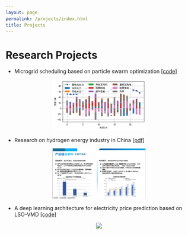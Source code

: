 ```yaml
---
layout: page
permalink: /projects/index.html
title: Projects
---
```



# Research Projects
- Microgrid scheduling based on particle swarm optimization [[code]](https://gitee.com/curryfaust/microgrid-dispatch)
<center>
    <img src="/微电网调度.png" style="width: 50%;">
</center>

- Research on hydrogen energy industry in China [[pdf]](https://github.com/Curyyfaust/Forage-project/blob/main/task%206/%E6%B0%A2%E8%83%BD%E8%A1%8C%E4%B8%9A%E5%88%86%E6%9E%90.pdf)
<center>
    <img src="/氢能.png" style="width: 50%;">
</center>

- A deep learning architecture for electricity price prediction based on LSO-VMD [[code]](https://gitee.com/curryfaust/optimization-vmd-lstm)
<center>
    <img src="/project_method.png" style="width: 50%;">
</center>

